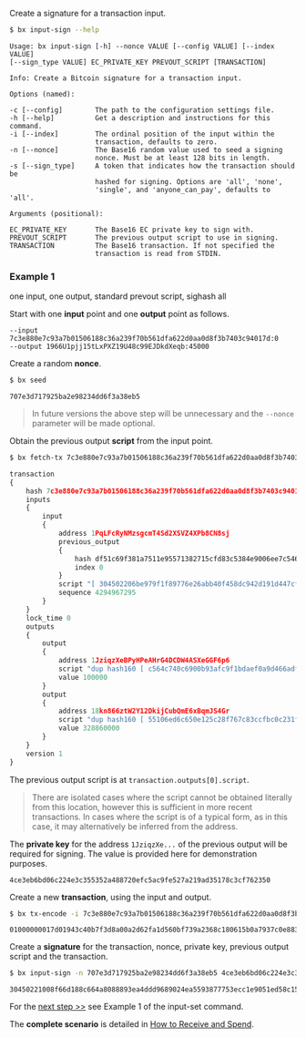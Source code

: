 Create a signature for a transaction input.
```sh
$ bx input-sign --help
```
```
Usage: bx input-sign [-h] --nonce VALUE [--config VALUE] [--index VALUE] 
[--sign_type VALUE] EC_PRIVATE_KEY PREVOUT_SCRIPT [TRANSACTION]          

Info: Create a Bitcoin signature for a transaction input.                

Options (named):

-c [--config]        The path to the configuration settings file.        
-h [--help]          Get a description and instructions for this command.
-i [--index]         The ordinal position of the input within the        
                     transaction, defaults to zero.                      
-n [--nonce]         The Base16 random value used to seed a signing      
                     nonce. Must be at least 128 bits in length.         
-s [--sign_type]     A token that indicates how the transaction should be
                     hashed for signing. Options are 'all', 'none',      
                     'single', and 'anyone_can_pay', defaults to 'all'.  

Arguments (positional):

EC_PRIVATE_KEY       The Base16 EC private key to sign with.             
PREVOUT_SCRIPT       The previous output script to use in signing.       
TRANSACTION          The Base16 transaction. If not specified the        
                     transaction is read from STDIN.
```
### Example 1
one input, one output, standard prevout script, sighash all

Start with one **input** point and one **output** point as follows.
```
--input 7c3e880e7c93a7b01506188c36a239f70b561dfa622d0aa0d8f3b7403c94017d:0
--output 1966U1pjj15tLxPXZ19U48c99EJDkdXeqb:45000
```
Create a random **nonce**.
```sh
$ bx seed
```
```
707e3d717925ba2e98234dd6f3a38eb5 
```

> In future versions the above step will be unnecessary and the `--nonce` parameter will be made optional.

Obtain the previous output **script** from the input point.
```sh
$ bx fetch-tx 7c3e880e7c93a7b01506188c36a239f70b561dfa622d0aa0d8f3b7403c94017d
```
```js
transaction
{
    hash 7c3e880e7c93a7b01506188c36a239f70b561dfa622d0aa0d8f3b7403c94017d
    inputs
    {
        input
        {
            address 1PqLFcRyNMzsgcmT4Sd2XSVZ4XPb8CN8sj
            previous_output
            {
                hash df51c69f381a7511e95571382715cfd83c5384e9006ee7c546cfa6bb4b172346
                index 0
            }
            script "[ 304502206be979f1f89776e26abb40f458dc942d191d447cf3ce847d2d7e430df6b21ac4022100cade875670d71bd972f151b00544044d90a75261a9a01542968a1b36b31aea1801 ] [ 041fd7ca20852f638e82ac43b2df2ac7b38a3fec1622fb33c9f679ae909868a7e6e013429b2421a871a4e1d5d5702bea978bdd8ec399657dc6f3c0334a83de40bf ]"
            sequence 4294967295
        }
    }
    lock_time 0
    outputs
    {
        output
        {
            address 1JziqzXeBPyHPeAHrG4DCDW4ASXeGGF6p6
            script "dup hash160 [ c564c740c6900b93afc9f1bdaef0a9d466adf6ee ] equalverify checksig"
            value 100000
        }
        output
        {
            address 18kn866ztW2Y12DkijCubQmE6xBqmJS4Gr
            script "dup hash160 [ 55106ed6c650e125c28f767c83ccfbc0c231fc8a ] equalverify checksig"
            value 328860000
        }
    }
    version 1
}
```
The previous output script is at `transaction.outputs[0].script`.

> There are isolated cases where the script cannot be obtained literally from this location, however this is sufficient in more recent transactions. In cases where the script is of a typical form, as in this case, it may alternatively be inferred from the address.

The **private key** for the address `1JziqzXe...` of the previous output will be required for signing. The value is provided here for demonstration purposes.
```
4ce3eb6bd06c224e3c355352a488720efc5ac9fe527a219ad35178c3cf762350
```
Create a new **transaction**, using the input and output.
```sh
$ bx tx-encode -i 7c3e880e7c93a7b01506188c36a239f70b561dfa622d0aa0d8f3b7403c94017d:0 -o 1966U1pjj15tLxPXZ19U48c99EJDkdXeqb:45000
```
```
01000000017d01943c40b7f3d8a00a2d62fa1d560bf739a2368c180615b0a7937c0e883e7c0000000000ffffffff01c8af0000000000001976a91458b7a60f11a904feef35a639b6048de8dd4d9f1c88ac00000000
```
Create a **signature** for the transaction, nonce, private key, previous output script and the transaction.
```sh
$ bx input-sign -n 707e3d717925ba2e98234dd6f3a38eb5 4ce3eb6bd06c224e3c355352a488720efc5ac9fe527a219ad35178c3cf762350 "dup hash160 [ c564c740c6900b93afc9f1bdaef0a9d466adf6ee ] equalverify checksig" 01000000017d01943c40b7f3d8a00a2d62fa1d560bf739a2368c180615b0a7937c0e883e7c0000000000ffffffff01c8af0000000000001976a91458b7a60f11a904feef35a639b6048de8dd4d9f1c88ac00000000
```
```
30450221008f66d188c664a8088893ea4ddd9689024ea5593877753ecc1e9051ed58c15168022037109f0d06e6068b7447966f751de8474641ad2b15ec37f4a9d159b02af6817401
```
For the [next step >>](bx-input-set#example-1) see Example 1 of the input-set command.

The **complete scenario** is detailed in [How to Receive and Spend](How-to-Receive-and-Spend).